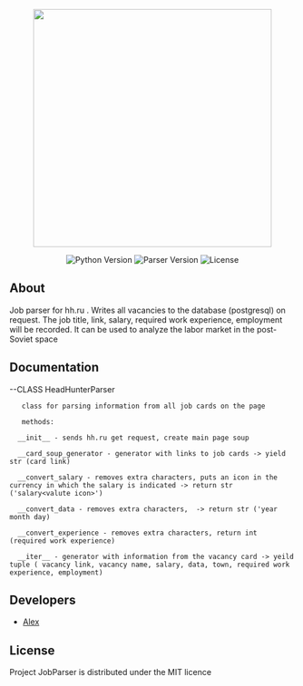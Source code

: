 <p align="center">
      <img src="https://i.ibb.co/52yx53P/parse.png" width="420">
</p>

<p align="center">
   <img src="https://img.shields.io/badge/python-3.10-green" alt="Python Version">
   <img src="https://img.shields.io/badge/Version-1.0(Alpha)-yellowgreen" alt="Parser Version">
   <img src="https://img.shields.io/badge/Licence-MIT-blueviolet" alt="License">
</p>

## About


Job parser for hh.ru . Writes all vacancies to the database (postgresql) on request. The job title, link, salary, required work experience, employment will be recorded. It can be used to analyze the labor market in the post-Soviet space

## Documentation

--CLASS HeadHunterParser
       
       class for parsing information from all job cards on the page
       
       methods:
       
      __init__ - sends hh.ru get request, create main page soup
      
      __card_soup_generator - generator with links to job cards -> yield str (card link)
      
      __convert_salary - removes extra characters, puts an icon in the currency in which the salary is indicated -> return str ('salary<valute icon>')
      
      __convert_data - removes extra characters,  -> return str ('year month day)
      
      __convert_experience - removes extra characters, return int (required work experience)
      
      __iter__ - generator with information from the vacancy card -> yeild tuple ( vacancy link, vacancy name, salary, data, town, required work experience, employment)


## Developers

- [Alex](https://github.com/Friztutu)

## License

Project JobParser is distributed under the MIT licence
